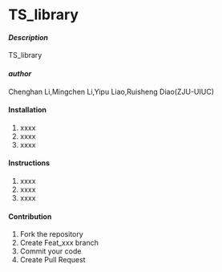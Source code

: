 # TS_library


####  **_Description_** 
TS_library 

####  _**author**_ 
Chenghan Li,Mingchen Li,Yipu Liao,Ruisheng Diao(ZJU-UIUC)

#### Installation

1.  xxxx
2.  xxxx
3.  xxxx

#### Instructions

1.  xxxx
2.  xxxx
3.  xxxx

#### Contribution

1.  Fork the repository
2.  Create Feat_xxx branch
3.  Commit your code
4.  Create Pull Request



